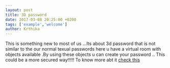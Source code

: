 ```yaml
---
layout: post
title: 3D password
date: 2017-03-08 20:25:00 +0200
tags: ['example','welcome']
author: Krthika
---
```


This is something new to most of us ...Its about 3d password that is not similar to the our normal texual passwords 
here u have a virtual room with objects available .By using these objects u can create your password ..
This could be a more secured way!!!!!
To know more abt it 
[check this](http://www.seminarsonly.com/Labels/3D-password-Technology.php)
